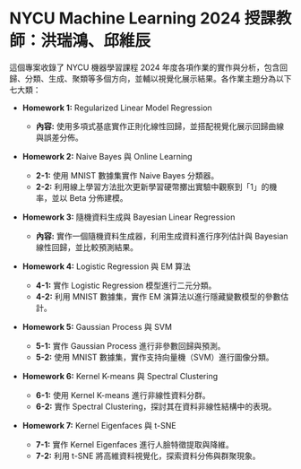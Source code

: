 # NYCU Machine Learning 2024 授課教師：洪瑞鴻、邱維辰

這個專案收錄了 NYCU 機器學習課程 2024 年度各項作業的實作與分析，包含回歸、分類、生成、聚類等多個方向，並輔以視覺化展示結果。各作業主題分為以下七大類：

- **Homework 1:** Regularized Linear Model Regression  
  - **內容:** 使用多項式基底實作正則化線性回歸，並搭配視覺化展示回歸曲線與誤差分佈。

- **Homework 2:** Naive Bayes 與 Online Learning  
  - **2-1:** 使用 MNIST 數據集實作 Naive Bayes 分類器。  
  - **2-2:** 利用線上學習方法批次更新學習硬幣擲出實驗中觀察到「1」的機率，並以 Beta 分佈建模。

- **Homework 3:** 隨機資料生成與 Bayesian Linear Regression  
  - **內容:** 實作一個隨機資料生成器，利用生成資料進行序列估計與 Bayesian 線性回歸，並比較預測結果。

- **Homework 4:** Logistic Regression 與 EM 算法  
  - **4-1:** 實作 Logistic Regression 模型進行二元分類。  
  - **4-2:** 利用 MNIST 數據集，實作 EM 演算法以進行隱藏變數模型的參數估計。

- **Homework 5:** Gaussian Process 與 SVM  
  - **5-1:** 實作 Gaussian Process 進行非參數回歸與預測。  
  - **5-2:** 使用 MNIST 數據集，實作支持向量機（SVM）進行圖像分類。

- **Homework 6:** Kernel K-means 與 Spectral Clustering  
  - **6-1:** 使用 Kernel K-means 進行非線性資料分群。  
  - **6-2:** 實作 Spectral Clustering，探討其在資料非線性結構中的表現。

- **Homework 7:** Kernel Eigenfaces 與 t-SNE  
  - **7-1:** 實作 Kernel Eigenfaces 進行人臉特徵提取與降維。  
  - **7-2:** 利用 t-SNE 將高維資料視覺化，探索資料分佈與群聚現象。

